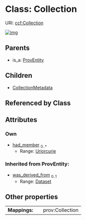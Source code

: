 
# Class: Collection




URI: [ccf:Collection](http://purl.org/ccf/Collection)


[![img](https://yuml.me/diagram/nofunky;dir:TB/class/[ProvEntity],[Dataset],[CollectionMetadata],[Collection&#124;had_member:uriorcurie%20*]^-[CollectionMetadata],[ProvEntity]^-[Collection])](https://yuml.me/diagram/nofunky;dir:TB/class/[ProvEntity],[Dataset],[CollectionMetadata],[Collection&#124;had_member:uriorcurie%20*]^-[CollectionMetadata],[ProvEntity]^-[Collection])

## Parents

 *  is_a: [ProvEntity](ProvEntity.md)

## Children

 * [CollectionMetadata](CollectionMetadata.md)

## Referenced by Class


## Attributes


### Own

 * [had_member](had_member.md)  <sub>0..\*</sub>
     * Range: [Uriorcurie](types/Uriorcurie.md)

### Inherited from ProvEntity:

 * [was_derived_from](was_derived_from.md)  <sub>0..1</sub>
     * Range: [Dataset](Dataset.md)

## Other properties

|  |  |  |
| --- | --- | --- |
| **Mappings:** | | prov:Collection |

